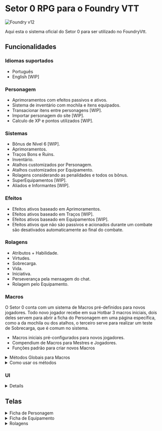 # Setor 0 RPG para o Foundry VTT
![Foundry v12](https://img.shields.io/badge/foundry-v12-green)

Aqui esta o sistema oficial do Setor 0 para ser utilizado no FoundryVtt.

## Funcionalidades
### Idiomas suportados
* Português
* English [WIP]

### Personagem
* Aprimoramentos com efeitos passivos e ativos.
* Sistema de inventário com mochila e itens equipados.
* Transacionar itens entre personagens [WIP].
* Importar personagem do site [WIP].
* Calculo de XP e pontos utilizados [WIP].

### Sistemas
* Bônus de Nível 6 [WIP].
* Aprimoramentos.
* Traços Bons e Ruins.
* Inventário.
* Atalhos customizados por Personagem.
* Atalhos customizados por Equipamento.
* Rolagens considerando as penalidades e todos os bônus.
* SuperEquipamentos [WIP].
* Aliados e Informantes [WIP].

### Efeitos
* Efeitos ativos baseado em Aprimoramentos.
* Efeitos ativos baseado em Traços [WIP].
* Efeitos ativos baseado em Equipamentos [WIP].
* Efeitos ativos que não são passivos e acionados durante um combate são desativados automaticamente ao final do combate.

### Rolagens
* Atributos + Habilidade.
* Virtudes.
* Sobrecarga.
* Vida.
* Iniciativa.
* Perseverança pela mensagem do chat.
* Rolagem pelo Equipamento.

### Macros
O Setor 0 conta com um sistema de Macros pré-definidos para novos jogadores. Todo novo jogador recebe em sua Hotbar 3 macros iniciais, dois deles servem para abrir a ficha do Personagem em uma página específica, como a da mochila ou dos atalhos, o terceiro serve para realizar um teste de Sobrecarga, que é comum no sistema.
* Macros iniciais pré-configurados para novos jogadores.
* Compendium de Macros para Mestres e Jogadores.
* Funções padrão para criar novos Macros
<details>
  <summary>Métodos Globais para Macros</summary>
  
  ```mjs
  global.MacroMethods {
     overload: async (actor) => {
        // recebe um Actor e executa uma rolagem de Sobrecarga (enviando no chat)
     },
     customs: {
        rollable: async (actor, rollTestId) => {
            // recebe um Actor e um id referente a um RollTestData e realiza a rolagem (enviando no chat)
        }
     }
  }
  ```
</details>

<details>
    <summary>Como usar os métodos</summary>
    Ao criar o commando do macro, utilize o seguinte código:

    ```mjs
    global.MacroMethods.rollable(actor, rollId);
    ```

    Um Exemplo de uso real:

    ```js
    const selectedToken = canvas.tokens.controlled[0];
    if (!selectedToken) {
    ui.notifications.warn("Selecione um token primeiro.");
    return;
    }

    const actor = selectedToken.actor;
    if(!actor?.sheet.canRollOrEdit) {
    ui.notifications.warn("Sem permissão para esse personagem.");
    return;
    }

    await globalThis.MacroMethods.customs.rollable({actor, id: "642750db952e4aed87227edcf74bc05e"});
    ```
</details>

### UI
<details>
- Tema escuro para fichas de Personagens [WIP].
- Botões compactos na ficha de Personagem.
- Tradução de alguns elementos do Foundry.
</details>

## Telas
<details>
    <summary>Ficha de Personagem</summary>
    ![](imgs/screenshots/sheet-unedit-page1.jpeg)
    ![](imgs/screenshots/sheet-inedit-page1.jpeg)
    ![](imgs/screenshots/sheet-enhancements.jpeg)
    ![](imgs/screenshots/sheet-bag.jpeg)
</details>

<details>
    <summary>Ficha de Equipamento</summary>
    ![](imgs/screenshots/add_equipment.jpeg)
    ![](imgs/screenshots/sheet-equipment_edit_and_add_roll.jpeg)
</details>

<details>
  <summary>Rolagens</summary>
  ![](imgs/screenshots/roll_attribute.png)
  ![](imgs/screenshots/roll_virtue.png)
</details>